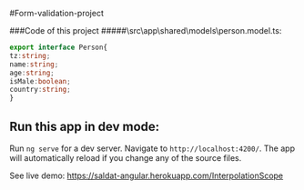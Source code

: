 

#Form-validation-project


###Code of this project
#####\src\app\shared\models\person.model.ts:
```typescript
export interface Person{
tz:string;
name:string;
age:string;
isMale:boolean;
country:string;
}
```

##



## Run this app in dev mode:

Run `ng serve` for a dev server. Navigate to `http://localhost:4200/`. The app will automatically reload if you change any of the source files.


See live demo:
https://saldat-angular.herokuapp.com/InterpolationScope


